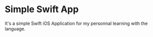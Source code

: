 # Simple Swift App

It's a simple Swift iOS Application for my personnal learning with the language.
